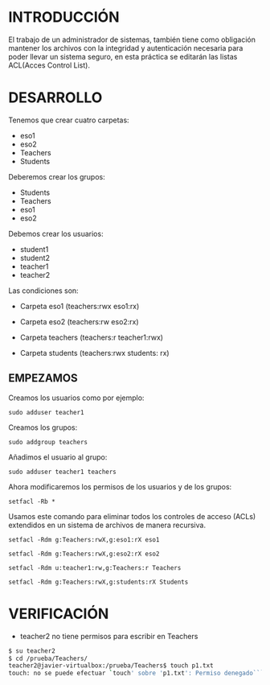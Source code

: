 # INTRODUCCIÓN
El trabajo de un administrador de sistemas, también tiene como obligación mantener los archivos con la integridad y autenticación necesaria para poder llevar un sistema seguro, en esta práctica se editarán las listas ACL(Acces Control List).

# DESARROLLO
Tenemos que crear cuatro carpetas:
- eso1
- eso2
- Teachers
- Students

Deberemos crear los grupos:
- Students
- Teachers
- eso1
- eso2

Debemos crear los usuarios:
- student1
- student2
- teacher1
- teacher2

Las condiciones son:
- Carpeta eso1 (teachers:rwx eso1:rx)

- Carpeta eso2 (teachers:rw eso2:rx)

- Carpeta teachers (teachers:r teacher1:rwx)

- Carpeta students (teachers:rwx students: rx)

**EMPEZAMOS**
---
Creamos los usuarios como por ejemplo:

```sudo adduser teacher1```

Creamos los grupos:

```sudo addgroup teachers```

Añadimos el usuario al grupo:

```sudo adduser teacher1 teachers```

Ahora modificaremos los permisos de los usuarios y de los grupos:

```setfacl -Rb * ```

Usamos este comando para eliminar todos los controles de acceso (ACLs) extendidos en un sistema de archivos de manera recursiva.

```setfacl -Rdm g:Teachers:rwX,g:eso1:rX eso1```

```setfacl -Rdm g:Teachers:rwX,g:eso2:rX eso2```

```setfacl -Rdm u:teacher1:rw,g:Teachers:r Teachers```

```setfacl -Rdm g:Teachers:rwX,g:students:rX Students```


# VERIFICACIÓN

- teacher2 no tiene permisos para escribir en Teachers

```bash 
$ su teacher2
$ cd /prueba/Teachers/
teacher2@javier-virtualbox:/prueba/Teachers$ touch p1.txt
touch: no se puede efectuar `touch' sobre 'p1.txt': Permiso denegado```
